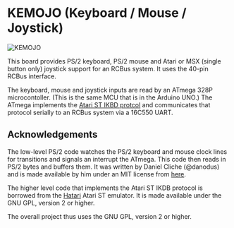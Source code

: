 
# KEMOJO (Keyboard / Mouse / Joystick)

![KEMOJO](docs/KEMOJO_V1A.png)

This board provides PS/2 keyboard, PS/2 mouse and Atari or MSX (single
button only) joystick support for an RCBus system. It uses the 40-pin
RCBus interface. 

The keyboard, mouse and joystick inputs are read by an ATmega 328P
microcontoller. (This is the same MCU that is in the Arduino UNO.) The
ATmega implements the [Atari ST IKBD
protcol](https://archive.org/details/Intelligent_Keyboard_ikbd_Protocol_Feb_26_1985/)
and communicates that protocol serially to an RCBus system via a
16C550 UART.

## Acknowledgements

The low-level PS/2 code watches the PS/2 keyboard and mouse clock
lines for transitions and signals an interrupt the ATmega. This code
then reads in PS/2 bytes and buffers them. It was written by Daniel
Cliche (@danodus) and is made available by him under an MIT license
from [here](https://github.com/danodus/rosco_m68k_io).

The higher level code that implements the Atari ST IKDB protocol is
borrowed from the [Hatari](https://www.hatari-emu.org) Atari ST
emulator. It is made available under the GNU GPL, version 2 or higher. 

The overall project thus uses the GNU GPL, version 2 or higher.
